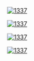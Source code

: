 [![1337](https://i.imgur.com/FiQiyT1.png)](https://discord.com/store)

[![1337](https://i.imgur.com/nRd2y4U.png)](https://www.free.fr/freebox/freebox-delta/)

[![1337](https://i.imgur.com/a4DmH5n.png)](https://www.free.fr/freebox/freebox-revolution/)

[![1337](https://i.imgur.com/vuyLMXJ.png)](https://top.gg/404)